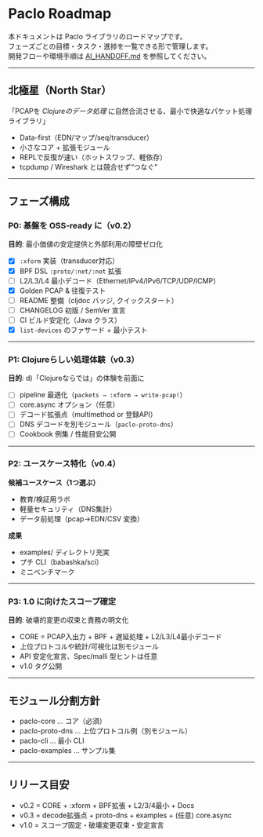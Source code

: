 # Paclo Roadmap

本ドキュメントは Paclo ライブラリのロードマップです。  
フェーズごとの目標・タスク・進捗を一覧できる形で管理します。  
開発フローや環境手順は [AI_HANDOFF.md](../AI_HANDOFF.md) を参照してください。

---

## 北極星（North Star）
「PCAPを *Clojureのデータ処理* に自然合流させる、最小で快適なパケット処理ライブラリ」

- Data-first（EDN/マップ/seq/transducer）
- 小さなコア + 拡張モジュール
- REPLで反復が速い（ホットスワップ、軽依存）
- tcpdump / Wireshark とは競合せず“つなぐ”

---

## フェーズ構成

### P0: 基盤を OSS-ready に（v0.2）
**目的**: 最小価値の安定提供と外部利用の障壁ゼロ化  
- [x] `:xform` 実装（transducer対応）
- [x] BPF DSL `:proto/:net/:not` 拡張
- [ ] L2/L3/L4 最小デコード（Ethernet/IPv4/IPv6/TCP/UDP/ICMP）
- [x] Golden PCAP & 往復テスト
- [ ] README 整備（cljdoc バッジ, クイックスタート）
- [ ] CHANGELOG 初版 / SemVer 宣言
- [ ] CI ビルド安定化（Java クラス）
- [x] `list-devices` のファサード + 最小テスト

---

### P1: Clojureらしい処理体験（v0.3）
**目的**: d)「Clojureならでは」の体験を前面に  
- [ ] pipeline 最適化（`packets → :xform → write-pcap!`）
- [ ] core.async オプション（任意）
- [ ] デコード拡張点（multimethod or 登録API）
- [ ] DNS デコードを別モジュール（`paclo-proto-dns`）
- [ ] Cookbook 例集 / 性能目安公開

---

### P2: ユースケース特化（v0.4）
**候補ユースケース（1つ選ぶ）**
- 教育/検証用ラボ
- 軽量セキュリティ（DNS集計）
- データ前処理（pcap→EDN/CSV 変換）

**成果**  
- examples/ ディレクトリ充実
- プチ CLI（babashka/sci）
- ミニベンチマーク

---

### P3: 1.0 に向けたスコープ確定
**目的**: 破壊的変更の収束と責務の明文化  
- CORE = PCAP入出力 + BPF + 遅延処理 + L2/L3/L4最小デコード  
- 上位プロトコルや統計/可視化は別モジュール  
- API 安定化宣言、Spec/malli 型ヒントは任意  
- v1.0 タグ公開

---

## モジュール分割方針
- paclo-core … コア（必須）
- paclo-proto-dns … 上位プロトコル例（別モジュール）
- paclo-cli … 最小 CLI
- paclo-examples … サンプル集

---

## リリース目安
- v0.2 = CORE + :xform + BPF拡張 + L2/3/4最小 + Docs  
- v0.3 = decode拡張点 + proto-dns + examples + (任意) core.async  
- v1.0 = スコープ固定・破壊変更収束・安定宣言
